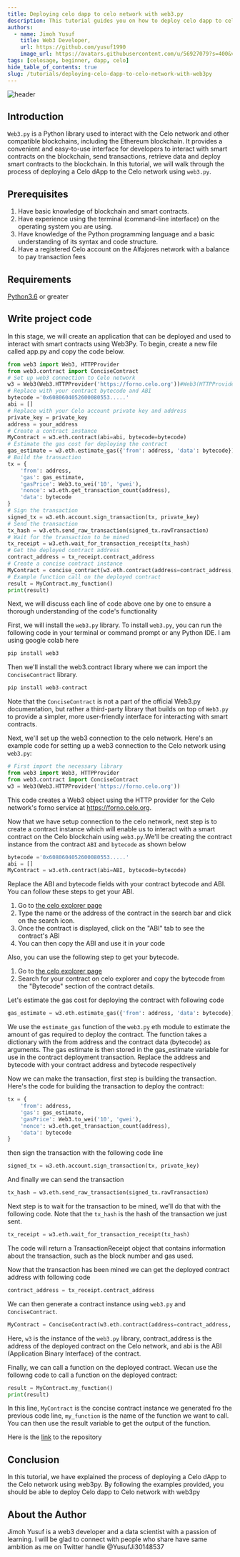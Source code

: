 ```yaml
---
title: Deploying celo dapp to celo network with web3.py
description: This tutorial guides you on how to deploy celo dapp to celo network web3.py
authors:
  - name: Jimoh Yusuf
    title: Web3 Developer,
    url: https://github.com/yusuf1990
    image_url: https://avatars.githubusercontent.com/u/56927079?s=400&v=4
tags: [celosage, beginner, dapp, celo]
hide_table_of_contents: true
slug: /tutorials/deploying-celo-dapp-to-celo-network-with-web3py
---
```


![header](../../src/data-tutorials/showcase/beginner/deploying-celo-dapp-to-celo-network-with-web3py.png)

##  Introduction
`Web3.py` is a Python library used to interact with the Celo network and other compatible blockchains, including the Ethereum blockchain. It provides a convenient and easy-to-use interface for developers to interact with smart contracts on the blockchain, send transactions, retrieve data and deploy smart contracts to the blockchain. In this tutorial, we will walk through the process of deploying a Celo dApp to the Celo network using `web3.py`.


##  Prerequisites
1. Have basic knowledge of blockchain and smart contracts.
2. Have experience using the terminal (command-line interface) on the operating system you are using.
3. Have knowledge of the Python programming language and a basic understanding of its syntax and code structure.
4. Have a registered Celo account on the Alfajores network with a balance to pay transaction fees

##  Requirements
[Python3.6](https://www.python.org/downloads/release/python-368/) or greater

##  Write project code
In this stage, we will create an application that can be deployed and used to interact with smart contracts using Web3Py. To begin, create a new file called app.py and copy the code below.

```python
from web3 import Web3, HTTPProvider
from web3.contract import ConciseContract
# Set up web3 connection to Celo network
w3 = Web3(Web3.HTTPProvider('https://forno.celo.org'))#Web3(HTTPProvider('https://forno.celo.org'))
# Replace with your contract bytecode and ABI
bytecode ='0x6080604052600080553.....'
abi = []
# Replace with your Celo account private key and address
private_key = private_key
address = your_address
# Create a contract instance
MyContract = w3.eth.contract(abi=abi, bytecode=bytecode)
# Estimate the gas cost for deploying the contract
gas_estimate = w3.eth.estimate_gas({'from': address, 'data': bytecode})
# Build the transaction
tx = {
    'from': address,
    'gas': gas_estimate,
    'gasPrice': Web3.to_wei('10', 'gwei'),
    'nonce': w3.eth.get_transaction_count(address),
    'data': bytecode
}
# Sign the transaction
signed_tx = w3.eth.account.sign_transaction(tx, private_key)
# Send the transaction
tx_hash = w3.eth.send_raw_transaction(signed_tx.rawTransaction)
# Wait for the transaction to be mined
tx_receipt = w3.eth.wait_for_transaction_receipt(tx_hash)
# Get the deployed contract address
contract_address = tx_receipt.contract_address
# Create a concise contract instance
MyContract = concise_contract(w3.eth.contract(address=contract_address, abi=abi))
# Example function call on the deployed contract
result = MyContract.my_function()
print(result)
```

Next, we will discuss each line of code above one by one to ensure a thorough understanding of the code's functionality

First, we will install the `web3.py` library. To install `web3.py`, you can run the following code in your terminal or command prompt or any Python IDE. I am using google colab here

```python
pip install web3
```

Then we'll install the web3.contract library where we can import the `ConciseContract` library.


```python
pip install web3-contract
```
Note that the `ConciseContract` is not a part of the official Web3.py documentation, but rather a third-party library that builds on top of `Web3.py` to provide a simpler, more user-friendly interface for interacting with smart contracts.

Next, we'll set up the web3 connection to the celo network. Here's an example code for setting up a web3 connection to the Celo network using `web3.py`:

```python
# First import the necessary library
from web3 import Web3, HTTPProvider
from web3.contract import ConciseContract 
w3 = Web3(Web3.HTTPProvider('https://forno.celo.org'))
```

This code creates a Web3 object using the HTTP provider for the Celo network's forno service at https://forno.celo.org.

Now that we have setup connection to the celo network, next step is to create a contract instance which will enable us to interact with a smart contract on the Celo blockchain using `web3.py`.We'll be creating the contract instance from the contract `ABI` and `bytecode` as shown below

```python
bytecode ='0x6080604052600080553.....'
abi = []
MyContract = w3.eth.contract(abi=ABI, bytecode=bytecode)
```

Replace the ABI and bytecode fields with your contract bytecode and ABI. You can follow these steps to get your ABI.

1. Go to [the celo explorer page](https://explorer.celo.org)
2. Type the name or the address of the contract in the search bar and click on the search icon.
3. Once the contract is displayed, click on the "ABI" tab to see the contract's ABI
4. You can then copy the ABI and use it in your code

Also, you can use the following step to get your bytecode.

1. Go to [the celo explorer page](https://explorer.celo.org)
2. Search for your contract on celo explorer and copy the bytecode from the "Bytecode" section of the contract details.


Let's estimate the gas cost for deploying the contract with following code

``` python
gas_estimate = w3.eth.estimate_gas({'from': address, 'data': bytecode})
```

We use the `estimate_gas` function of the `web3.py` eth module to estimate the amount of gas required to deploy the contract. The function takes a dictionary with the from address and the contract data (bytecode) as arguments. The gas estimate is then stored in the gas_estimate variable for use in the contract deployment transaction.
Replace the address and bytecode with your contract address and bytecode respectively

Now we can make the transaction, first step is building the transaction. Here's the code for building the transaction to deploy the contract:

```python
tx = {
    'from': address,
    'gas': gas_estimate,
    'gasPrice': Web3.to_wei('10', 'gwei'), 
    'nonce': w3.eth.get_transaction_count(address),
    'data': bytecode 
}
```

then sign the transaction with the following code line

```python
signed_tx = w3.eth.account.sign_transaction(tx, private_key)
```

And finally we can send the transaction

```python
tx_hash = w3.eth.send_raw_transaction(signed_tx.rawTransaction)
```

Next step is to wait for the transaction to be mined, we’ll do that with the following code. Note that the `tx_hash` is the hash of the transaction we just sent.

```python
tx_receipt = w3.eth.wait_for_transaction_receipt(tx_hash)
```

The code will return a TransactionReceipt object that contains information about the transaction, such as the block number and gas used.

Now that the transaction has been mined we can get the deployed contract address with following code

```python
contract_address = tx_receipt.contract_address
```

We can then generate a contract instance using `web3.py` and `ConciseContract`.

```python
MyContract = ConciseContract(w3.eth.contract(address=contract_address, abi=abi))
```

Here, `w3` is the instance of the `web3.py` library, contract_address is the address of the deployed contract on the Celo network, and abi is the ABI (Application Binary Interface) of the contract. 

Finally, we can call a function on the deployed contract. Wecan use the followng code to call a function on the deployed contract:

```python
result = MyContract.my_function() 
print(result)
```

In this line, `MyContract` is the concise contract instance we generated fro the previous code line, `my_function` is the name of the function we want to call. You can then use the result variable to get the output of the function.

Here is the [link](https://github.com/yusuf1990/DeployCelo) to the repository

## Conclusion
 In this tutorial, we have explained the process of deploying a Celo dApp to the Celo network using web3py. By following the examples provided, you should be able to deploy Celo dapp to Celo network with web3py

## About the Author

Jimoh Yusuf is a web3 developer and a data scientist with a passion of learning. I will be glad to connect with people who share have same ambition as me on Twitter handle @YusufJi30148537

